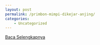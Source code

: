 ```yaml
---
layout: post
permalink: /primbon-mimpi-dikejar-anjing/
categories:
    - Uncategorized
---
```


[Baca Selengkapnya](/01)
